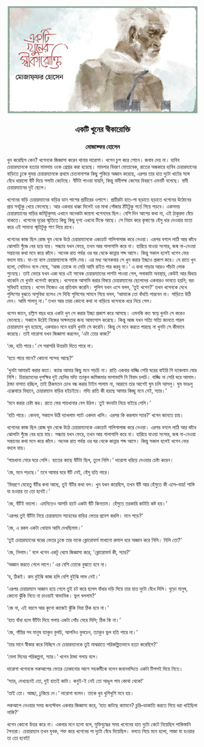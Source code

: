 <div align=center> <img align=center src='../images/prothomalo/একটি-খুনের-স্বীকারোক্তি@মোজাফ্ফর-হোসেন.jpg' width=500px >

<h2 align=center>একটি খুনের স্বীকারোক্তি</h4><h3 align=center>মোজাফ্ফর হোসেন</h3>
</div>

খুন করেছিস কেন? খগেনকে জিজ্ঞাসা করেন থানার দারোগা। খগেন চুপ করে শোনে। জবাব দেয় না। হাবিব চেয়ারম্যানকে হত্যার মামলায় ওকে গ্রেপ্তার করা হয়েছে। মামলার বিবরণ মোতাবেক, রাতের অন্ধকারে হাবিব চেয়ারম্যানের বাড়িতে ঢুকে ঘুমন্ত চেয়ারম্যানকে প্রথমে চেতনানাশক কিছু শুকিয়ে অজ্ঞান করেছে, এরপর তার হাত দুটো খাটের সঙ্গে বেঁধে ধারালো বঁটি দিয়ে গলাটা কেটেছে। বঁটিটা পাওয়া যায়নি, কিন্তু বাদীপক্ষ কেসের বিবরণে এমনটি বলেছে। বাদী চেয়ারম্যানের দুই ছেলে।

খগেনের বাড়ি চেয়ারম্যানের বাড়ির ডান পাশের প্রাচীরের ওপাশে। প্রাচীরটা হাত-পা ছড়াতে ছড়াতে খগেনের উঠোনের প্রায় সবটুকু খেয়ে ফেলেছে। আর একবার ধাক্কা দিলেই ওর মাথা গোঁজার ঠাঁইটুকু গর্তে গিয়ে পড়বে। একসময় চেয়ারম্যানের বাড়ির জমিটুকুসহ এখানে অনেকটা জায়গা খগেনদের ছিল। বেশি দিন আগের কথা না, এই ঠাকুরদা বেঁচে থাকতে। খগেনের দূরের স্মৃতিতে কিছু কিছু দৃশ্য এখনো টিকে আছে। সে নিয়ম করে কৃষাণের হেঁসু ধার দেওয়ার মতো করে এই সামান্য স্মৃতিটুকু শাণ দিয়ে রাখে।

খগেনের কাজ ছিল রোজ ঘুম থেকে উঠে চেয়ারম্যানকে একচোট গালিগালাজ করে নেওয়া। এরপর বগলে লাঠি আর কাঁধে ঝোলাটা গুঁজে বের হয়ে যায়। সন্ধ্যায় যখন ফেরে, তখন আর গালাগালি করে না। হারিয়ে যাওয়া সংসার, জন্ম না-নেওয়া সন্তানের কথা মনে করে কাঁদে। অনেক রাত পর্যন্ত ওর ঘর থেকে কান্নার শব্দ আসে। কিন্তু সকাল হলেই খগেন ফের বদলে যায়। যা-তা বলে চেয়ারম্যানকে গালি দেয়। এর মধ্য অনেকবার সে খুন করার ইচ্ছাও প্রকাশ করে। যে রাতে খুন হলো, সেদিনও বলে গেছে, ‘আজ তোকে না মেরি আমি রাইত পার করবু না।’ এ কথা পাড়ার আরও পাঁচটা লোক শুনেছে। তাই ভোরে যখন একা ঘরে এই সাবেক চেয়ারম্যানের লাশটা পাওয়া গেল, গলাকাটা অবস্থায়, কেউই আর দ্বিধায় থাকেনি যে খুনটা খগেনই করেছে। খগেনকে আসামি করার বিষয়ে চেয়ারম্যানের ছেলেদের একবারও ভাবতে হয়নি; বরং সুবিধাই হয়েছে। খগেন নিজেও এর প্রতিবাদ করেনি। পুলিশ যখন এসে বলল, ‘তুই খগেন?’ তখন খগেনকে দেখে পুলিশের বুঝতে অসুবিধা হলেও সে দিব্যি পুলিশের সামনে গিয়ে বলল, ‘আমাকে তো বাঁধতি পারবেন না। গাড়িতে উঠি দেন। আমি পালাবু না।’ তখন আর তারা কোনো কথা না বাড়িয়ে খগেনকে ধরে নিয়ে গেল।

খগেন জানে, চল্লিশ বছর ধরে একটা খুন সে করার ইচ্ছা প্রকাশ করে আসছে। এমনকি কত স্বপ্নে খুনটা সে করেও ফেলেছে। সকালে উঠেই নিজের অক্ষমতার জন্য আফসোস করেছে। কিন্তু আজ যখন সত্যি সত্যি জানতে পারল চেয়ারম্যান খুন হয়েছে, একবারও মনে হয়নি খুনটা সে করেনি। কিন্তু সে মনে করতে পারছে না খুনটা সে কীভাবে করেছে। তাই দারোগা যখন জিজ্ঞাসা করলেন, ‘এটা তোর কাজ?’

‘জে, হতি পারে।’ সে সরাসরি উত্তরটা দিতে পারে না।

‘হতে পারে মানে? কোনো সন্দেহ আছে?’

‘খুনটা আমারই করার কতা। ক্যান্ত আমার কিছু মনে পড়চি না। রাতি একবার বাজ্জি পেয়ি ঘরের বাইরি গি দ্যাকলাম ঘোর নিশি। চিয়ারমেনের দুপক্ষির দুই ছেলির মদ্যি ত্যাকুন জমিজমার ভাগাভাগি নি বিবাদ চলচি। বাজ্জি না সেরি ঘরে আলাম। ঠান্ডা বাসাত হচ্ছিল, তাই ঠিকমতন চোখ বন্ধ করার টাইম পালাম না, আরামে তার আগেই ঘুম চলি আসলু। ঘুম ভাঙলু এক্কেবারে বিহানে, চেয়ারম্যান বাড়ির হইচইয়ে। মদ্যি রাতি কী হয়ছে আমার কিচ্ছু মনে নেই, স্যার।’

‘মনে করার চেষ্টা কর। রাতে ফের পায়খানার বেগ উঠল। তুই বদনাটা নিয়ে বাইরে গেলি।’

‘হতি পারে। কেননা, সকালে উঠি দ্যাখলাম প্যাট একদম খালি। এরপর কি করলাম স্যার?’ খগেন জানতে চায়।

খগেনের কাজ ছিল রোজ ঘুম থেকে উঠে চেয়ারম্যানকে একচোট গালিগালাজ করে নেওয়া। এরপর বগলে লাঠি আর কাঁধে ঝোলাটা গুঁজে বের হয়ে যায়। সন্ধ্যায় যখন ফেরে, তখন আর গালাগালি করে না। হারিয়ে যাওয়া সংসার, জন্ম না-নেওয়া সন্তানের কথা মনে করে কাঁদে। অনেক রাত পর্যন্ত ওর ঘর থেকে কান্নার শব্দ আসে। কিন্তু সকাল হলেই খগেন ফের বদলে যায়।

‘পায়খানা সেরে ঘরে গেলি। হাতের কাছে বঁটিটা ছিল, তুলে নিলি।’ দারোগা ধরিয়ে দেওয়ার চেষ্টা করেন।

‘জে, মনে পড়ছে।’ তবে আমার ঘরে বঁটি নেই, হেঁসু হতি পারে।

‘বিবরণে যেহেতু বঁটির কথা আছে, তুই বঁটির কথা বল। খুন যখন করেছিস, তখন বঁটি আর হেঁসুতে কী এসে–যায়! শাস্তি যা হওয়ার তা তো হবেই।’

‘জে, বঁটিই ভালো। এমনিতেও আসচি হাটে একটা বঁটি কিনতাম। হেঁসুতে তরকারি কাটতি কষ্ট হয়।’

‘এরপর তুই বঁটিটা নিয়ে চেয়ারম্যান সাহেবের বাড়ির ভেতর প্রবেশ করলি। মনে পড়ে?’

‘জে, এ রকম একটা খোয়াব আমি দেখছিলাম।’

‘তুই চেয়ারম্যানের ঘরের ভেতর ঢুকে তার নাকে ক্লোরোফর্ম মাখানো রুমাল ধরে অজ্ঞান করে নিলি। নিলি তো?’

‘জে, নিলাম।’ বলে খগেন একটু থেমে জিজ্ঞাসা করে, 'ক্লোরোফর্ম কী, স্যার?’

‘অজ্ঞান করতে গেলে লাগে।’ এর বেশি তোকে বুঝতে হবে না।

‘হ, ঠিকই। কম বুইঝি কাজ হলি বেশি বুইঝি লাভ নেই।’

‘এরপর চেয়ারম্যান অজ্ঞান হয়ে গেলে তুই চট করে ছাগল বাঁধার দড়ি দিয়ে তার হাত দুটো বেঁধে দিলি। বুড়ো মানুষ, কোনো ঝুঁকি নিতে না চাওয়াই স্বাভাবিক। ভুল বললাম?’

‘জে না, এই বয়সে আর কুনো কাজেই ঝুঁকি নিয়া ঠিক হবে না।’

‘হাত বাঁধা হলে বঁটিটা দিয়ে গলায় একটা পোঁচ মেরে দিলি; ঠিক কি না।’

‘জে, গাঁয়ির সব মানুষ য্যাকুন বুলচি, আপনিও বুলচেন, ত্যাকুন ভুল হতি পারে না।’

‘তার মানে স্বীকার করে নিচ্ছিস যে চেয়ারম্যানকে তুই মাঝরাতে পরিকল্পিতভাবে হত্যা করেছিস?’

‘মেলা দিনের পরিকল্পনা, স্যার।’ খগেন ঠান্ডা গলায় বলে।

দারোগা খগেনকে লকআপের ভেতর ঢোকানোর আগে সহকর্মীকে বলেন জবানবন্দিতে একটা টিপসই দিয়ে নিতে।

‘স্যার, দেখছেনই তো, দুই হাতই কাটা। কনুই-ই নেই তো আঙুল পাব কোথা থেকে!’

‘তাই তো। আচ্ছা, ঢুকিয়ে দে।’ দারোগা বলেন। তাকে খুব খুশিখুশি মনে হয়।

লকআপে নেওয়ার সময় কনস্টেবল একবার জিজ্ঞাসা করে, ‘হাত কাটছে ক্যামনে? চুরি–ডাকাতি করতে গিয়ে ধরা খাইছিলা নাকি?’

খগেন কোনো উত্তর করে না। একবার মনে হলো বলে, মুক্তিযুদ্ধের সময় খগেনের হাত দুটো কেটে নিয়েছিল পাকিস্তানি সৈন্যরা। চেয়ারম্যান তখন যুবক, শক্ত করে খগেনের পা দুটো বেঁধে দিয়েছিল। বলতে গিয়ে মনে হলো, সাজা যা হওয়ার তা তো হবেই!

